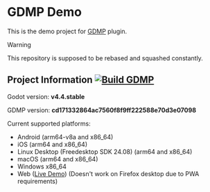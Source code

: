 # GDMP Demo
This is the demo project for [GDMP](https://github.com/j20001970/GDMP) plugin.

> [!WARNING]
> This repository is supposed to be rebased and squashed constantly.

## Project Information [![Build GDMP](https://github.com/j20001970/GDMP-demo/actions/workflows/build.yml/badge.svg)](https://github.com/j20001970/GDMP-demo/actions/workflows/build.yml)
Godot version: **v4.4.stable**

GDMP version: **cd171332864ac7560f8f9ff222588e70d3e07098**

Current supported platforms:

- Android (arm64-v8a and x86_64)
- iOS (arm64 and x86_64)
- Linux Desktop (Freedesktop SDK 24.08) (arm64 and x86_64)
- macOS (arm64 and x86_64)
- Windows x86_64
- Web ([Live Demo](https://j20001970.github.io/GDMP-demo)) (Doesn't work on Firefox desktop due to PWA requirements)
